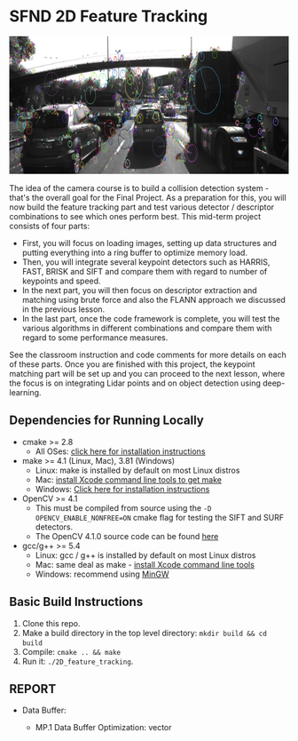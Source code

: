 # SFND 2D Feature Tracking

<img src="images/keypoints.png" width="820" height="248" />

The idea of the camera course is to build a collision detection system - that's the overall goal for the Final Project. As a preparation for this, you will now build the feature tracking part and test various detector / descriptor combinations to see which ones perform best. This mid-term project consists of four parts:

* First, you will focus on loading images, setting up data structures and putting everything into a ring buffer to optimize memory load. 
* Then, you will integrate several keypoint detectors such as HARRIS, FAST, BRISK and SIFT and compare them with regard to number of keypoints and speed. 
* In the next part, you will then focus on descriptor extraction and matching using brute force and also the FLANN approach we discussed in the previous lesson. 
* In the last part, once the code framework is complete, you will test the various algorithms in different combinations and compare them with regard to some performance measures. 

See the classroom instruction and code comments for more details on each of these parts. Once you are finished with this project, the keypoint matching part will be set up and you can proceed to the next lesson, where the focus is on integrating Lidar points and on object detection using deep-learning. 

## Dependencies for Running Locally
* cmake >= 2.8
  * All OSes: [click here for installation instructions](https://cmake.org/install/)
* make >= 4.1 (Linux, Mac), 3.81 (Windows)
  * Linux: make is installed by default on most Linux distros
  * Mac: [install Xcode command line tools to get make](https://developer.apple.com/xcode/features/)
  * Windows: [Click here for installation instructions](http://gnuwin32.sourceforge.net/packages/make.htm)
* OpenCV >= 4.1
  * This must be compiled from source using the `-D OPENCV_ENABLE_NONFREE=ON` cmake flag for testing the SIFT and SURF detectors.
  * The OpenCV 4.1.0 source code can be found [here](https://github.com/opencv/opencv/tree/4.1.0)
* gcc/g++ >= 5.4
  * Linux: gcc / g++ is installed by default on most Linux distros
  * Mac: same deal as make - [install Xcode command line tools](https://developer.apple.com/xcode/features/)
  * Windows: recommend using [MinGW](http://www.mingw.org/)

## Basic Build Instructions

1. Clone this repo.
2. Make a build directory in the top level directory: `mkdir build && cd build`
3. Compile: `cmake .. && make`
4. Run it: `./2D_feature_tracking`.


## REPORT
* Data Buffer:
  * MP.1 Data Buffer Optimization:
        vector<template T> STL container allows to remove elements from vector specified with an iterator. Hence, if size of vector is greater than 1, then we should remove the first element and push_back the new element.


* Keypoints:
  * MP.2 Keypoint Detection:
        OpenCV has majority of the detectors/descriptors implemented. Every detector implements "FeatureDetector" interface in their own namespaces. To create a detector, create() function needs to be called which return a shared pointer to "cv::FeatureDetector" (the object gets destructed once it gets out of scope - RAII). The namespace is chosen based on the string parameter that specifies detector type.
        For "Harris" detector, I have used the implementation from Lesson 4 quiz. Hence, it has its own execution path; detKeypointsModern() will call detKeypointsHarris() if type "HARRIS" is specified. As soon as detKeypointsHarris() returns, detKeypointsModern() will return as well.

  * MP.3 Keypoint Removal
        The preceding vehicle is expected to be within rectangle of (535, 180, 180, 150). The class cv::Rect has a member function "bool contains(cv::Point)". For every keypoint we have detected, we have to check whether rectangle contains that point. If yes, we add the point to a new list. Creating a new list and pushing inliers is much cheaper than just removing element from list (easy to read, maintain, and might be faster if erase() is not O(1))

* Descriptors:
  * MP.4 Keypoint Descriptors:
        Similar to detectors, we can use create() function to create a descriptor. Based on the specified type via a string parameter, we can call create() from appropriate namespace.

  * MP.5 FLANN matching:
        FLANN based matching was implemented similarly to the implementation on one of the tutorial codes. Because FLANN expects floating point values, results of binary detectors need to be converted to float type before creating the matcher.
        K nearest neighbouring match requires k == 1 if cross check is enabled, otherwise we can use k == 2.
  * MP.6 Descriptor Distance Ratio:
        Simply, we go through every matched keypoint pair and keep those satisfying inequaltiy D0 lt R * D1 where D0 and D1 are distances between descriptors in images img0 and img1 respectively.

* Performance
  * MP.7 Performance Evaluation 1: Number of nodes detected for each image

        DETECTOR    img1    img2    img3    img4    img5    img6    img7    img8    img9    img10
        ----------  ------  ------  ------  ------  ------  ------  ------  ------  ------  -------
        SHITOMASI   n=1370  n=1301  n=1361  n=1358  n=1333  n=1284  n=1322  n=1366  n=1389  n=1339
        HARRIS      n=118   n=101   n=117   n=121   n=163   n=417   n=85    n=216   n=174   n=303
        BRISK       n=2757  n=2777  n=2741  n=2735  n=2757  n=2695  n=2715  n=2628  n=2639  n=2672
        ORB         n=500   n=500   n=500   n=500   n=500   n=500   n=500   n=500   n=500   n=500
        FAST        n=5063  n=4952  n=4863  n=4840  n=4856  n=4899  n=4870  n=4868  n=4996  n=4997
        AKAZE       n=1351  n=1327  n=1311  n=1351  n=1360  n=1347  n=1363  n=1331  n=1357  n=1331
        SIFT        n=1438  n=1371  n=1380  n=1335  n=1305  n=1370  n=1396  n=1382  n=1463  n=1422 

  * MP.8 Performance Evaluation 2: Number of nodes matched via KNN matching with distance ration 0.8

        DETECTOR    DESCRIPTOR    img1      img2    img3    img4    img5    img6    img7    img8    img9    img10
        ----------  ------------  ------  ------  ------  ------  ------  ------  ------  ------  ------  -------
        SHITOMASI   BRISK         -           95      88      80      90      82      79      85      86       82
        SHITOMASI   BRIEF         -          115     111     104     101     102     102     100     109      100
        SHITOMASI   ORB           -          106     102      99     102     103      97      98     104       97
        SHITOMASI   FREAK         -           36      46      43      37      32      44      38      42       44
        HARRIS      BRISK         -            9      11      12      11      16       9       9      14       15
        HARRIS      BRIEF         -            9      12      14      16      19      12      13      20       22
        HARRIS      ORB           -            5       7       7       7       7      11       3       5        9
        HARRIS      FREAK         -            5       5       7       4       8       8       2      10        7
        HARRIS      SIFT          -            8      10      15      10      16      22      10      20       19
        BRISK       BRISK         -          171     176     157     176     174     188     173     171      184
        BRISK       BRIEF         -          178     205     185     179     183     195     207     189      183
        BRISK       ORB           -          162     175     158     167     160     182     167     171      172
        BRISK       FREAK         -           60      72      72      70      70      78      82      88       84
        ORB         BRISK         -           73      74      79      85      79      92      90      88       91
        ORB         BRIEF         -           49      43      45      59      53      78      68      84       66
        ORB         ORB           -           67      70      72      84      91     101      92      93       93
        ORB         FREAK         -           37      33      26      26      29      46      50      52       52
        FAST        BRISK         -          256     243     241     239     215     251     248     243      247
        FAST        BRIEF         -          320     332     299     331     276     327     324     315      307
        FAST        ORB           -          307     308     298     321     283     315     323     302      311
        FAST        FREAK         -          119     150     136     140     122     144     149     125      149
        AKAZE       BRISK         -          137     125     129     129     131     132     142     146      144
        AKAZE       BRIEF         -          141     134     131     130     134     146     150     148      152
        AKAZE       ORB           -          131     129     127     117     130     131     137     135      145
        AKAZE       FREAK         -           42      50      44      44      53      54      64      67       65
        AKAZE       AKAZE         -          138     138     133     127     129     146     147     151      150
        SIFT        BRISK         -           57      63      58      61      55      52      54      63       73
        SIFT        BRIEF         -           63      72      64      66      52      57      72      67       84
        SIFT        FREAK         -           27      26      33      23      30      30      24      26       26
        SIFT        SIFT          -           82      81      85      93      90      81      82     102      104

  * MP.9 Performance Evaluation 3: Following three sections show average detection, extraction and total time respectively
    * Top 3 detectors based on average time spent to detect keypoints:
        DETECTOR      AVG TIME
        ----------  ----------
        FAST           1.26238
        SHITOMASI      6.37259
        ORB            7.47327

    * Top 3 extractors based on average time spent to extract keypoints
        DESCRIPTOR      AVG TIME
        ------------  ----------
        BRIEF           0.305372
        BRISK           0.465473
        ORB             0.536162

    * Top 3 detector and extractor combinations based on average total time spent to detect and extract keypoints
        DETECTOR    DESCRIPTOR      AVG TIME
        ----------  ------------  ----------
        FAST        BRIEF            1.94783
        FAST        ORB              2.13265
        FAST        BRISK            4.32396
